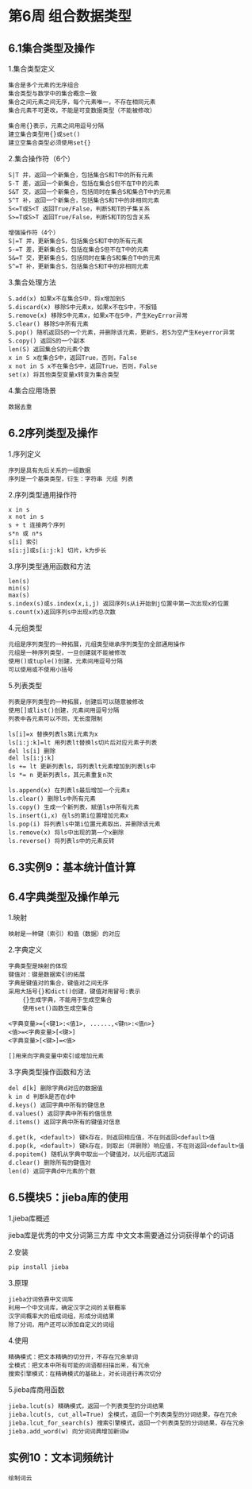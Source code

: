 # 第6周 组合数据类型

## 6.1集合类型及操作

1.集合类型定义

    集合是多个元素的无序组合
    集合类型与数学中的集合概念一致
    集合之间元素之间无序，每个元素唯一，不存在相同元素
    集合元素不可更改，不能是可变数据类型（不能被修改）
    
    集合用{}表示，元素之间用逗号分隔
    建立集合类型用{}或set()
    建立空集合类型必须使用set{}
        
2.集合操作符（6个）
    
    S|T 并，返回一个新集合，包括集合S和T中的所有元素
    S-T 差，返回一个新集合，包括在集合S但不在T中的元素
    S&T 交，返回一个新集合，包括同时在集合S和集合T中的元素
    S^T 补，返回一个新集合，包括集合S和T中的非相同元素
    S<=T或S<T 返回True/False，判断S和T的子集关系
    S>=T或S>T 返回True/False，判断S和T的包含关系
    
    增强操作符（4个）
    S|=T 并，更新集合S，包括集合S和T中的所有元素
    S-=T 差，更新集合S，包括在集合S但不在T中的元素
    S&=T 交，更新集合S，包括同时在集合S和集合T中的元素
    S^=T 补，更新集合S，包括集合S和T中的非相同元素

3.集合处理方法
    
    S.add(x) 如果x不在集合S中，将x增加到S
    S.discard(x) 移除S中元素x，如果x不在S中，不报错
    S.remove(x) 移除S中元素x，如果x不在S中，产生KeyError异常
    S.clear() 移除S中所有元素
    S.pop() 随机返回S的一个元素，并删除该元素，更新S，若S为空产生Keyerror异常
    S.copy() 返回S的一个副本
    len(S) 返回集合S的元素个数
    x in S x在集合S中，返回True，否则，False
    x not in S x不在集合S中，返回True，否则，False
    set(x) 将其他类型变量x转变为集合类型
    
4.集合应用场景
    
    数据去重
    
    
## 6.2序列类型及操作

1.序列定义

    序列是具有先后关系的一组数据
    序列是一个基类类型，衍生：字符串 元组 列表

2.序列类型通用操作符

    x in s
    x not in s 
    s + t 连接两个序列
    s*n 或 n*s
    s[i] 索引
    s[i:j]或s[i:j:k] 切片，k为步长
    
3.序列类型通用函数和方法

    len(s)
    min(s)
    max(s)
    s.index(s)或s.index(x,i,j) 返回序列s从i开始到j位置中第一次出现x的位置
    s.count(x)返回序列s中出现x的总次数

4.元组类型

    元组是序列类型的一种拓展，元组类型继承序列类型的全部通用操作
    元组是一种序列类型，一旦创建就不能被修改
    使用()或tuple()创建，元素间用逗号分隔
    可以使用或不使用小括号

5.列表类型
    
    列表是序列类型的一种拓展，创建后可以随意被修改
    使用[]或list()创建，元素间用逗号分隔
    列表中各元素可以不同，无长度限制
    
    ls[i]=x 替换列表ls第i元素为x
    ls[i:j:k]=lt 用列表lt替换ls切片后对应元素子列表
    del ls[i] 删除
    del ls[i:j:k]
    ls += lt 更新列表ls，将列表lt元素增加到列表ls中
    ls *= n 更新列表ls，其元素重复n次
    
    ls.append(x) 在列表ls最后增加一个元素x
    ls.clear() 删除ls中所有元素
    ls.copy() 生成一个新列表，赋值ls中所有元素
    ls.insert(i,x) 在ls的第i位置增加元素x
    ls.pop(i) 将列表ls中第i位置元素取出，并删除该元素
    ls.remove(x) 将ls中出现的第一个x删除
    ls.reverse() 将列表ls中的元素反转
    
## 6.3实例9：基本统计值计算

## 6.4字典类型及操作单元

1.映射

    映射是一种键（索引）和值（数据）的对应

2.字典定义
    
    字典类型是映射的体现
    键值对：键是数据索引的拓展
    字典是键值对的集合，键值对之间无序
    采用大括号{}和dict()创建，键值对用冒号:表示
        {}生成字典，不能用于生成空集合
        使用set()函数生成空集合
    
    <字典变量>={<键1>:<值1>, ......,<键n>:<值n>}
    <值>=<字典变量>[<键>]
    <字典变量>[<键>]=<值>
    
    []用来向字典变量中索引或增加元素

3.字典类型操作函数和方法

    del d[k] 删除字典d对应的数据值
    k in d 判断k是否在d中
    d.keys() 返回字典中所有的键信息
    d.values() 返回字典中所有的值信息
    d.items() 返回字典中所有的键值对信息
    
    d.get(k, <default>) 键k存在，则返回相应值，不在则返回<default>值
    d.pop(k, <default>) 键k存在，则取出（并删除）响应值，不在则返回<default>值
    d.popitem() 随机从字典中取出一个键值对，以元组形式返回
    d.clear() 删除所有的键值对
    len(d) 返回字典d中元素的个数
    
## 6.5模块5：jieba库的使用

1.jieba库概述
   
   jieba库是优秀的中文分词第三方库
   中文文本需要通过分词获得单个的词语

2.安装
    
    pip install jieba
    
3.原理
    
    jieba分词依靠中文词库
    利用一个中文词库，确定汉字之间的关联概率
    汉字间概率大的组成词组，形成分词结果
    除了分词，用户还可以添加自定义的词组
    
4.使用

    精确模式：把文本精确的切分开，不存在冗余单词
    全模式：把文本中所有可能的词语都扫描出来，有冗余
    搜索引擎模式：在精确模式的基础上，对长词进行再次切分
    
5.jieba库商用函数
    
    jieba.lcut(s) 精确模式，返回一个列表类型的分词结果
    jieba.lcut(s, cut_all=True) 全模式，返回一个列表类型的分词结果，存在冗余
    jieba.lcut_for_search(s) 搜索引擎模式，返回一个列表类型的分词结果，存在冗余
    jieba.add_word(w) 向分词词典增加新词w

## 实例10：文本词频统计

    绘制词云
    
